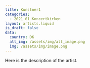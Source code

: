 ```yaml
---
title: Kunstner1
categories:
  - 2021_01_Koncertkirken
layout: artists.liquid
is_draft: false
data:
  country: DK
  alt_img: /assets/img/alt_image.png
  img: /assets/img/image.png
---
```


Here is the description of the artist.

